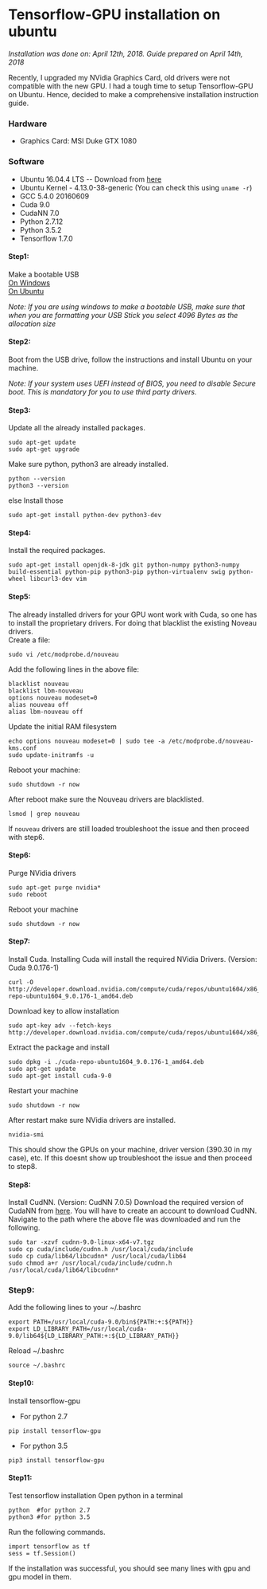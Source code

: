 # Tensorflow-GPU installation on ubuntu
*Installation was done on: April 12th, 2018. Guide prepared on April 14th, 2018*

Recently, I upgraded my NVidia Graphics Card, old drivers were not compatible with the new GPU. I had a tough time to setup Tensorflow-GPU on Ubuntu. Hence, decided to make a comprehensive installation instruction guide. 

### Hardware
- Graphics Card: MSI Duke GTX 1080 <br/>
### Software
- Ubuntu 16.04.4 LTS -- Download from [here](https://www.ubuntu.com/download/desktop) <br/>
- Ubuntu Kernel - 4.13.0-38-generic (You can check this using ``` uname -r ```)
- GCC 5.4.0 20160609
- Cuda 9.0
- CudaNN 7.0
- Python 2.7.12
- Python 3.5.2
- Tensorflow 1.7.0

#### Step1: <br />
Make a bootable USB <br />
[On Windows](https://tutorials.ubuntu.com/tutorial/tutorial-create-a-usb-stick-on-windows#0) <br />
[On Ubuntu](https://tutorials.ubuntu.com/tutorial/tutorial-create-a-usb-stick-on-ubuntu#0)

*Note: If you are using windows to make a bootable USB, make sure that when you are formatting your USB Stick you select 4096 Bytes as the allocation size*

#### Step2: <br />
Boot from the USB drive, follow the instructions and install Ubuntu on your machine. 

*Note: If your system uses UEFI instead of BIOS, you need to disable Secure boot. This is mandatory for you to use third party drivers.*

#### Step3: <br />
Update all the already installed packages. 
```
sudo apt-get update
sudo apt-get upgrade
```
Make sure python, python3 are already installed. 
```
python --version
python3 --version
```
else
Install those
```
sudo apt-get install python-dev python3-dev
```

#### Step4: <br />
Install the required packages.
```
sudo apt-get install openjdk-8-jdk git python-numpy python3-numpy build-essential python-pip python3-pip python-virtualenv swig python-wheel libcurl3-dev vim
```

#### Step5: <br />
The already installed drivers for your GPU wont work with Cuda, so one has to install the proprietary drivers. For doing that blacklist the existing Noveau drivers. <br />
Create a file: 
```
sudo vi /etc/modprobe.d/nouveau
```
Add the following lines in the above file: 
```
blacklist nouveau
blacklist lbm-nouveau
options nouveau modeset=0
alias nouveau off
alias lbm-nouveau off
```
Update the initial RAM filesystem
```
echo options nouveau modeset=0 | sudo tee -a /etc/modprobe.d/nouveau-kms.conf
sudo update-initramfs -u
```
Reboot your machine:
```
sudo shutdown -r now
```
After reboot make sure the Nouveau drivers are blacklisted.
```
lsmod | grep nouveau
```
If ```nouveau``` drivers are still loaded troubleshoot the issue and then proceed with step6.

#### Step6: 
Purge NVidia drivers
```
sudo apt-get purge nvidia*  
sudo reboot
```
Reboot your machine
```
sudo shutdown -r now
```

#### Step7: 
Install Cuda. Installing Cuda will install the required NVidia Drivers. (Version: Cuda 9.0.176-1)
```
curl -O http://developer.download.nvidia.com/compute/cuda/repos/ubuntu1604/x86_64/cuda-repo-ubuntu1604_9.0.176-1_amd64.deb
```
Download key to allow installation
```
sudo apt-key adv --fetch-keys http://developer.download.nvidia.com/compute/cuda/repos/ubuntu1604/x86_64/7fa2af80.pub
```
Extract the package and install
```
sudo dpkg -i ./cuda-repo-ubuntu1604_9.0.176-1_amd64.deb
sudo apt-get update
sudo apt-get install cuda-9-0  
```
Restart your machine
```
sudo shutdown -r now
```
After restart make sure NVidia drivers are installed.
```
nvidia-smi
```
This should show the GPUs on your machine, driver version (390.30 in my case), etc. If this doesnt show up troubleshoot the issue and then proceed to step8.

#### Step8:
Install CudNN. (Version: CudNN 7.0.5)
Download the required version of CudaNN from [here](https://developer.nvidia.com/compute/machine-learning/cudnn/secure/v7.0.5/prod/9.0_20171129/cudnn-9.0-linux-x64-v7). You will have to create an account to download CudNN. 
Navigate to the path where the above file was downloaded and run the following.
```
sudo tar -xzvf cudnn-9.0-linux-x64-v7.tgz
sudo cp cuda/include/cudnn.h /usr/local/cuda/include
sudo cp cuda/lib64/libcudnn* /usr/local/cuda/lib64
sudo chmod a+r /usr/local/cuda/include/cudnn.h /usr/local/cuda/lib64/libcudnn*
```

### Step9:
Add the following lines to your ~/.bashrc
```
export PATH=/usr/local/cuda-9.0/bin${PATH:+:${PATH}}
export LD_LIBRARY_PATH=/usr/local/cuda-9.0/lib64${LD_LIBRARY_PATH:+:${LD_LIBRARY_PATH}}
```
Reload ~/.bashrc
```
source ~/.bashrc
```

#### Step10:
Install tensorflow-gpu
- For python 2.7
```
pip install tensorflow-gpu
```
- For python 3.5
```
pip3 install tensorflow-gpu
```

#### Step11:
Test tensorflow installation
Open python in a terminal
```
python  #for python 2.7
python3 #for python 3.5
```
Run the following commands.
```
import tensorflow as tf
sess = tf.Session()
```
If the installation was successful, you should see many lines with gpu and gpu model in them.
